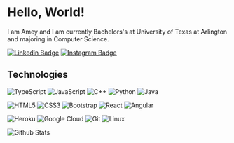 # Hello, World!

I am Amey and I am currently Bachelors's at University of Texas at Arlington and majoring in Computer Science.

[![Linkedin Badge](https://img.shields.io/badge/-ameyrk-blue?style=flat-square&logo=Linkedin&logoColor=white&link=https://www.linkedin.com/in/ameyrk/)](https://www.linkedin.com/in/ameyrk/)
[![Instagram Badge](https://img.shields.io/badge/-ameykhairnar99-purple?style=flat-square&logo=instagram&logoColor=white&link=https://www.instagram.com/ameykhairnar99/)](https://www.instagram.com/ameykhairnar99/)

## Technologies

![TypeScript](https://img.shields.io/badge/-TypeScript-blue?style=flat-square&logo=typescript)
![JavaScript](https://img.shields.io/badge/-JavaScript-black?style=flat-square&logo=javascript)
![C++](https://img.shields.io/badge/-C++-00599C?style=flat-square&logo=c)
![Python](https://img.shields.io/badge/-Python-black?style=flat-square&logo=Python)
![Java](https://img.shields.io/badge/-java-E34A86?style=flat-square&logo=java)

![HTML5](https://img.shields.io/badge/-HTML5-E34F26?style=flat-square&logo=html5&logoColor=white)
![CSS3](https://img.shields.io/badge/-CSS3-1572B6?style=flat-square&logo=css3)
![Bootstrap](https://img.shields.io/badge/-Bootstrap-563D7C?style=flat-square&logo=bootstrap)
![React](https://img.shields.io/badge/-React-black?style=flat-square&logo=react)
![Angular](https://img.shields.io/badge/-Angular-red?style=flat-square&logo=angular)

![Heroku](https://img.shields.io/badge/-Heroku-430098?style=flat-square&logo=heroku)
![Google Cloud](https://img.shields.io/badge/Google%20Cloud-black?style=flat-square&logo=google-cloud)
![Git](https://img.shields.io/badge/-Git-black?style=flat-square&logo=git)
![Linux](https://img.shields.io/badge/-Linux-black?style=flat-square&logo=linux)

![Github Stats](https://github-readme-stats.vercel.app/api?username=ameyrk99&count_private=true&show_icons=true&include_all_commits=true&hide=prs,issues,contribs)
